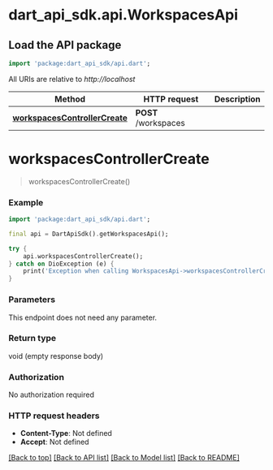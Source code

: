 # dart_api_sdk.api.WorkspacesApi

## Load the API package
```dart
import 'package:dart_api_sdk/api.dart';
```

All URIs are relative to *http://localhost*

Method | HTTP request | Description
------------- | ------------- | -------------
[**workspacesControllerCreate**](WorkspacesApi.md#workspacescontrollercreate) | **POST** /workspaces | 


# **workspacesControllerCreate**
> workspacesControllerCreate()



### Example
```dart
import 'package:dart_api_sdk/api.dart';

final api = DartApiSdk().getWorkspacesApi();

try {
    api.workspacesControllerCreate();
} catch on DioException (e) {
    print('Exception when calling WorkspacesApi->workspacesControllerCreate: $e\n');
}
```

### Parameters
This endpoint does not need any parameter.

### Return type

void (empty response body)

### Authorization

No authorization required

### HTTP request headers

 - **Content-Type**: Not defined
 - **Accept**: Not defined

[[Back to top]](#) [[Back to API list]](../README.md#documentation-for-api-endpoints) [[Back to Model list]](../README.md#documentation-for-models) [[Back to README]](../README.md)

